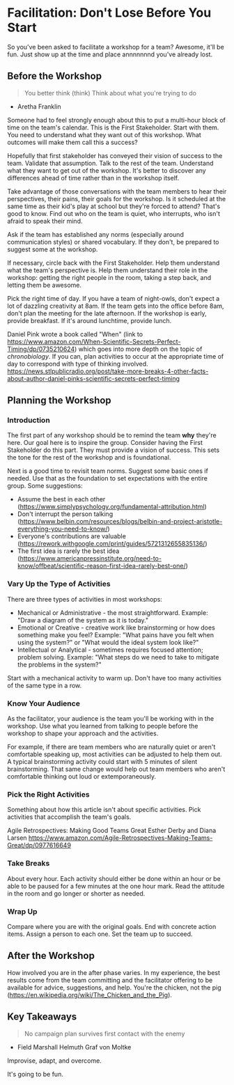 # Facilitation: Don't Lose Before You Start

So you've been asked to facilitate a workshop for a team? Awesome, it'll be fun. Just show up at the time and place annnnnnnd you've already lost.

## Before the Workshop

> You better think (think)
> Think about what you're trying to do
- Aretha Franklin

Someone had to feel strongly enough about this to put a multi-hour block of time on the team's calendar. This is the First Stakeholder. Start with them. You need to understand what they want out of this workshop. What outcomes will make them call this a success?

Hopefully that first stakeholder has conveyed their vision of success to the team. Validate that assumption. Talk to the rest of the team. Understand what they want to get out of the workshop. It's better to discover any differences ahead of time rather than in the workshop itself.

Take advantage of those conversations with the team members to hear their perspectives, their pains, their goals for the workshop. Is it scheduled at the same time as their kid's play at school but they're forced to attend? That's good to know. Find out who on the team is quiet, who interrupts, who isn't afraid to speak their mind.

Ask if the team has established any norms (especially around communication styles) or shared vocabulary. If they don't, be prepared to suggest some at the workshop.

If necessary, circle back with the First Stakeholder. Help them understand what the team's perspective is. Help them understand their role in the workshop: getting the right people in the room, taking a step back, and letting them be awesome.

Pick the right time of day. If you have a team of night-owls, don't expect a lot of dazzling creativity at 8am. If the team gets into the office before 8am, don't plan the meeting for the late afternoon. If the workshop is early, provide breakfast. If it's around lunchtime, provide lunch.

Daniel Pink wrote a book called "When" (link to https://www.amazon.com/When-Scientific-Secrets-Perfect-Timing/dp/0735210624) which goes into more depth on the topic of _chronobiology_. If you can, plan activities to occur at the appropriate time of day to correspond with type of thinking involved. https://news.stlpublicradio.org/post/take-more-breaks-4-other-facts-about-author-daniel-pinks-scientific-secrets-perfect-timing

## Planning the Workshop

### Introduction

The first part of any workshop should be to remind the team **why** they're here. Our goal here is to inspire the group. Consider having the First Stakeholder do this part. They must provide a vision of success. This sets the tone for the rest of the workshop and is foundational.

Next is a good time to revisit team norms. Suggest some basic ones if needed. Use that as the foundation to set expectations with the entire group. Some suggestions:

* Assume the best in each other (https://www.simplypsychology.org/fundamental-attribution.html)
* Don't interrupt the person talking (https://www.belbin.com/resources/blogs/belbin-and-project-aristotle-everything-you-need-to-know/)
* Everyone's contributions are valuable (https://rework.withgoogle.com/print/guides/5721312655835136/)
* The first idea is rarely the best idea (https://www.americanpressinstitute.org/need-to-know/offbeat/scientific-reason-first-idea-rarely-best-one/)

### Vary Up the Type of Activities

There are three types of activities in most workshops:

* Mechanical or Administrative - the most straightforward. Example: "Draw a diagram of the system as it is today."
* Emotional or Creative - creative work like brainstorming or how does something make you feel? Example: "What pains have you felt when using the system?" or "What would the ideal system look like?"
* Intellectual or Analytical - sometimes requires focused attention; problem solving. Example: "What steps do we need to take to mitigate the problems in the system?"

Start with a mechanical activity to warm up. Don't have too many activities of the same type in a row.

### Know Your Audience

As the facilitator, your audience is the team you'll be working with in the workshop. Use what you learned from talking to people before the workshop to shape your approach and the activities.

For example, if there are team members who are naturally quiet or aren't comfortable speaking up, most activities can be adjusted to help them out. A typical brainstorming activity could start with 5 minutes of silent brainstorming. That same change would help out team members who aren't comfortable thinking out loud or extemporaneously.

### Pick the Right Activities

Something about how this article isn't about specific activities. Pick activities that accomplish the team's goals.

Agile Retrospectives: Making Good Teams Great
Esther Derby and Diana Larsen
https://www.amazon.com/Agile-Retrospectives-Making-Teams-Great/dp/0977616649

### Take Breaks

About every hour. Each activity should either be done within an hour or be able to be paused for a few minutes at the one hour mark. Read the attitude in the room and go longer or shorter as needed.

### Wrap Up

Compare where you are with the original goals. End with concrete action items. Assign a person to each one. Set the team up to succeed.

## After the Workshop

How involved you are in the after phase varies. In my experience, the best results come from the team committing and the facilitator offering to be available for advice, suggestions, and help. You're the chicken, not the pig (https://en.wikipedia.org/wiki/The_Chicken_and_the_Pig).

## Key Takeaways

> No campaign plan survives first contact with the enemy
- Field Marshall Helmuth Graf von Moltke

Improvise, adapt, and overcome.

It's going to be fun.

